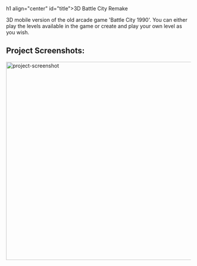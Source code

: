 h1 align="center" id="title">3D Battle City Remake</h1>

<p id="description">3D mobile version of the old arcade game 'Battle City 1990'. You can either play the levels available in the game or create and play your own level as you wish.</p>

<h2>Project Screenshots:</h2>

<img src="https://ibb.co/Kr47q4C" alt="project-screenshot" width="960" height="540/">
